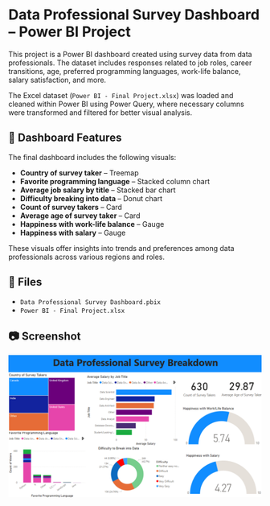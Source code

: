 # Data Professional Survey Dashboard – Power BI Project

This project is a Power BI dashboard created using survey data from data professionals. The dataset includes responses related to job roles, career transitions, age, preferred programming languages, work-life balance, salary satisfaction, and more.

The Excel dataset (`Power BI - Final Project.xlsx`) was loaded and cleaned within Power BI using Power Query, where necessary columns were transformed and filtered for better visual analysis.

## 🧩 Dashboard Features

The final dashboard includes the following visuals:

- **Country of survey taker** – Treemap  
- **Favorite programming language** – Stacked column chart  
- **Average job salary by title** – Stacked bar chart  
- **Difficulty breaking into data** – Donut chart  
- **Count of survey takers** – Card  
- **Average age of survey taker** – Card  
- **Happiness with work-life balance** – Gauge  
- **Happiness with salary** – Gauge  

These visuals offer insights into trends and preferences among data professionals across various regions and roles.

## 📁 Files
- `Data Professional Survey Dashboard.pbix`
- `Power BI - Final Project.xlsx`

## 📷 Screenshot
  ![Dashboard Preview](DashboardScreenshot.png)

